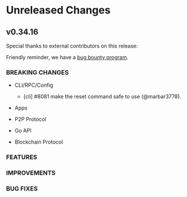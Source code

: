 # Unreleased Changes

## v0.34.16

Special thanks to external contributors on this release:

Friendly reminder, we have a [bug bounty program](https://hackerone.com/tendermint).

### BREAKING CHANGES

- CLI/RPC/Config

   - [cli] \#8081 make the reset command safe to use (@marbar3778).

- Apps

- P2P Protocol

- Go API

- Blockchain Protocol

### FEATURES

### IMPROVEMENTS

### BUG FIXES
